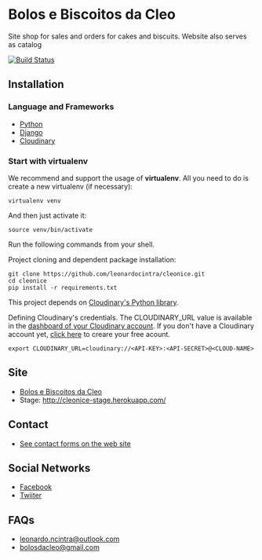 # Bolos e Biscoitos da Cleo

Site shop for sales and orders for cakes and biscuits. Website also serves as catalog

[![Build Status](https://travis-ci.org/leonardocintra/cleonice.svg?branch=master)](https://travis-ci.org/leonardocintra/cleonice)

## Installation

### Language and Frameworks
- [Python](https://www.python.org/)
- [Django](https://www.djangoproject.com/)
- [Cloudinary](http://cloudinary.com/)

### Start with virtualenv

We recommend and support the usage of **virtualenv**. All you need to do is create a new virtualenv (if necessary):

    virtualenv venv

And then just activate it:

    source venv/bin/activate


Run the following commands from your shell.

Project cloning and dependent package installation: 

    git clone https://github.com/leonardocintra/cleonice.git
    cd cleonice
    pip install -r requirements.txt

This project depends on [Cloudinary's Python library](https://github.com/cloudinary/pycloudinary). 

Defining Cloudinary's credentials. The CLOUDINARY_URL value is available in the [dashboard of your Cloudinary account](https://cloudinary.com/console). 
If you don't have a Cloudinary account yet, [click here](https://cloudinary.com/users/register/free) to creare your free acount.
     
    export CLOUDINARY_URL=cloudinary://<API-KEY>:<API-SECRET>@<CLOUD-NAME>


## Site
- [Bolos e Biscoitos da Cleo](https://cleonice-prod.herokuapp.com/)
- Stage: http://cleonice-stage.herokuapp.com/

## Contact 
- [See contact forms on the web site](https://cleonice-prod.herokuapp.com/contato/)

## Social Networks
- [Facebook](https://www.facebook.com/BolosEBiscoitosDaCleo/)
- [Twiiter](https://twitter.com/cleobolos)

## FAQs
- leonardo.ncintra@outlook.com
- bolosdacleo@gmail.com

